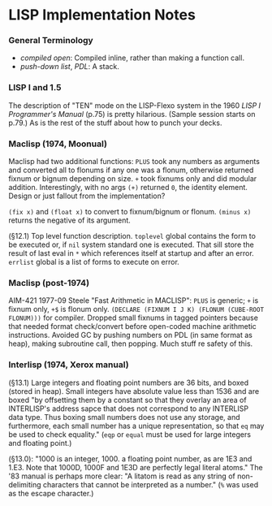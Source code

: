 LISP Implementation Notes
=========================

### General Terminology

- _compiled open_: Compiled inline, rather than making a function call.
- _push-down list_, _PDL_: A stack.

### LISP I and 1.5

The description of "TEN" mode on the LISP-Flexo system in the 1960
_LISP I Programmer's Manual_ (p.75) is pretty hilarious. (Sample
session starts on p.79.) As is the rest of the stuff about how to
punch your decks.

### Maclisp (1974, Moonual)

Maclisp had two additional functions: `PLUS` took any numbers as
arguments and converted all to flonums if any one was a flonum,
otherwise returned fixnum or bignum depending on size. `+` took
fixnums only and did modular addition. Interestingly, with no args
`(+)` returned `0`, the identity element. Design or just fallout from
the implementation?

`(fix x)` and `(float x)` to convert to fixnum/bignum or
flonum. `(minus x)` returns the negative of its argument.

(§12.1) Top level function description. `toplevel` global contains the
form to be executed or, if `nil` system standard one is executed. That
sill store the result of last eval in `*` which references itself at
startup and after an error. `errlist` global is a list of forms to
execute on error.

### Maclisp (post-1974)

AIM-421 1977-09 Steele "Fast Arithmetic in MACLISP":
`PLUS` is generic; `+` is fixnum only, `+$` is flonum only.
`(DECLARE (FIXNUM I J K) (FLONUM (CUBE-ROOT FLONUM)))` for compiler.
Dropped small fixnums in tagged pointers because that needed format
check/convert before open-coded machine arithmetic instructions.
Avoided GC by pushing numbers on PDL (in same format as heap),
making subroutine call, then popping. Much stuff re safety of this.

### Interlisp (1974, Xerox manual)

(§13.1) Large integers and floating point numbers are 36 bits, and
boxed (stored in heap). Small integers have absolute value less
than 1536 and are boxed "by offsetting them by a constant so that they
overlay an area of INTERLISP's address sapce that does not correspond
to any INTERLISP data type. Thus boxing small numbers does not use any
storage, and furthermore, each small number has a unique
representation, so that `eq` may be used to check equality." (`eqp` or
`equal` must be used for large integers and floating point.)

(§13.0): "1000 is an integer, 1000. a floating point number, as are
1E3 and 1.E3. Note that 1000D, 1000F and 1E3D are perfectly legal
literal atoms." The '83 manual is perhaps more clear: "A litatom is
read as any string of non-delimiting characters that cannot be
interpreted as a number." (`%` was used as the escape character.)
